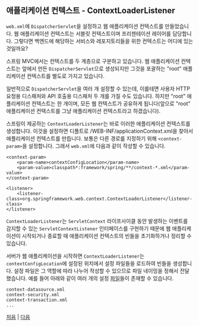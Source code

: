 ## 애플리케이션 컨텍스트 - ContextLoaderListener

`web.xml`에 `DispatcherServlet`을 설정하고 웹 애플리케이션 컨텍스트를 만들었습니다. 웹 애플리케이션 컨텍스트는 서블릿 컨텍스트이며 프리젠테이션 레이어를 담당합니다. 그렇다면 백엔드에 해당하는 서비스와 레포지토리들을 위한 컨텍스트는 어디에 있는 것일까요?  

스프링 MVC에서는 컨텍스트를 두 계층으로 구분하고 있습니다. 웹 애플리케이션 컨텍스트는 앞에서 만든 `DispatcherServlet`으로 생성되지만 그것을 포괄하는 "root" 애플리케이션 컨텍스트를 별도로 가지고 있습니다.  

일반적으로 `DispatcherServlet`을 여러 개 설정할 수 있는데, 이를테면 사용자 HTTP 요청용 디스패처와 API 호출용 디스패처 두 개를 가질 수도 있습니다. 하지만 "root" 애플리케이션 컨텍스트는 한 개이며, 모든 웹 컨텍스트가 공유하게 됩니다(앞으로 "root" 애플리케이션 컨텍스트를 그냥 애플리케이션 컨텍스트라고 하겠습니다).

스프링이 제공하는 `ContextLoaderListener`는 바로 이러한 애플리케이션 컨텍스트를 생성합니다. 이것을 설정하면 디폴트로 /WEB-INF/applicationContext.xml을 찾아서 애플리케이션 컨텍스트를 만듭니다. 보통은 다른 경로를 지정하기 위해 `<context-param>`을 설정합니다. 그래서 `web.xml`에 다음과 같이 작성할 수 있습니다.

```
<context-param>
    <param-name>contextConfigLocation</param-name>
    <param-value>classpath*:framework/spring/**/context-*.xml</param-value>
</context-param>
     
<listener>
    <listener-class>org.springframework.web.context.ContextLoaderListener</listener-class>
</listener>
```
`ContextLoaderListener`는 `ServletContext` 라이프사이클 동안 발생하는 이벤트를 감지할 수 있는 `ServletContextListener` 인터페이스를 구현하기 때문에 웹 애플리케이션이 시작되거나 종료할 때 애플리케이션 컨텍스트의 빈들을 초기화하거나 정리할 수 있습니다.  

서버가 웹 애플리케이션을 시작하면 `ContextLoaderListener`는 `contextConfigLocation`에 설정된 위치에서 설정 파일들을 로드하여 빈들을 생성합니다. 설정 파일은 그 역할에 따라 나누어 작성할 수 있으므로 파일 네이밍을 정해서 전달했습니다. 예를 들어 아래와 같이 여러 개의 설정 [파일](https://github.com/boyd-dev/MyNewProject/tree/master/src/main/resources/framework/spring)들이 존재할 수 있습니다.

```
context-datasource.xml
context-security.xml
context-transaction.xml
...
```


  [처음](../README.md) | [다음](../05/README.md)